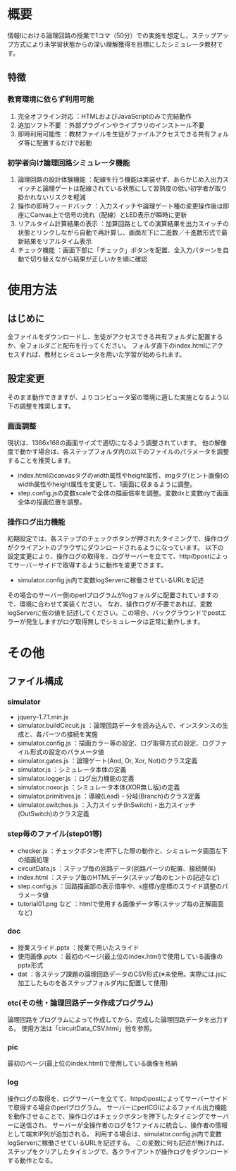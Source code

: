 # 概要
情報Ⅰにおける論理回路の授業で1コマ（50分）での実施を想定し，ステップアップ方式により未学習状態からの深い理解獲得を目標にしたシミュレータ教材です。
## 特徴
### 教育環境に依らず利用可能
1. 完全オフライン対応 ：HTMLおよびJavaScriptのみで完結動作
2. 追加ソフト不要 ：外部プラグインやライブラリのインストール不要
3. 即時利用可能性 ：教材ファイルを生徒がファイルアクセスできる共有フォルダ等に配置するだけで起動
### 初学者向け論理回路シミュレータ機能
1. 論理回路の設計体験機能 ：配線を行う機能は実装せず、あらかじめ入出力スイッチと論理ゲートは配線されている状態にして習熟度の低い初学者が取り掛かれないリスクを軽減
2. 操作の即時フィードバック ：入力スイッチや論理ゲート種の変更操作後は即座にCanvas上で信号の流れ（配線）とLED表示が瞬時に更新
3. リアルタイム計算結果の表示 ：加算回路としての演算結果を出力スイッチの状態とリンクしながら自動で再計算し、画面左下に二進数／十進数形式で最新結果をリアルタイム表示
4. チェック機能 ：画面下部に「チェック」ボタンを配置、全入力パターンを自動で切り替えながら結果が正しいかを順に確認

# 使用方法

## はじめに
全ファイルをダウンロードし、生徒がアクセスできる共有フォルダに配置するか、全フォルダごと配布を行ってください。
フォルダ直下のindex.htmlにアクセスすれば、教材とシミュレータを用いた学習が始められます。

## 設定変更
そのまま動作できますが、よりコンピュータ室の環境に適した実施となるよう以下の調整を推奨します。

### 画面調整
現状は、1366x168の画面サイズで適切になるよう調整されています。
他の解像度で動かす場合は、各ステップフォルダ内の以下のファイルのパラメータを調整することを推奨します。
- index.htmlのcanvasタグのwidth属性やheight属性、imgタグ(ヒント画像)のwidth属性やheight属性を変更して、1画面に収まるように調整。
- step.config.jsの変数scaleで全体の描画倍率を調整。変数dxと変数dyで画面全体の描画位置を調整。

### 操作ログ出力機能
初期設定では、各ステップのチェックボタンが押されたタイミングで、操作ログがクライアントのブラウザにダウンロードされるようになっています。
以下の設定変更により、操作ログの取得を、ログサーバーを立てて、httpのpostによってサーバーサイドで取得するように動作を変更できます。
- simulator.config.js内で変数logServerに稼働させているURLを記述

その場合のサーバー側のperlプログラムがlogフォルダに配置されていますので、環境に合わせて実装ください。
なお、操作ログが不要であれば、変数logServerに仮の値を記述してください。この場合、バックグラウンドでpostエラーが発生しますがログ取得無しでシミュレータは正常に動作します。

# その他
## ファイル構成
### simulator
- jquery-1.7.1.min.js
- simulator.buildCircuit.js ：論理回路データを読み込んで、インスタンスの生成と、各パーツの接続を実施
- simulator.config.js ：描画カラー等の設定、ログ取得方式の設定、ログファイル形式の設定のパラメータ値
- simulator.gates.js ：論理ゲート(And, Or, Xor, Not)のクラス定義
- simulator.js ：シミュレータ本体の定義
- simulator.logger.js ：ログ出力機能の定義
- simulator.noxor.js ：シミュレータ本体(XOR無し版)の定義
- simulator.primitives.js ：導線(Lead)・分岐(Branch)のクラス定義
- simulator.switches.js ：入力スイッチ(InSwitch)・出力スイッチ(OutSwitch)のクラス定義

### step毎のファイル(step01等)
- checker.js ：チェックボタンを押下した際の動作と、シミュレータ画面左下の描画処理
- circuitData.js ：ステップ毎の回路データ(回路パーツの配置、接続関係)
- index.html ：ステップ毎のHTMLデータ(ステップ毎のヒントの記述など)
- step.config.js ：回路描画部の表示倍率や、x座標/y座標のスライド調整のパラメータ値
- tutorial01.png など ：htmlで使用する画像データ等(ステップ毎の正解画面など)


### doc
- 授業スライド.pptx ：授業で用いたスライド
- 使用画像.pptx ：最初のページ(最上位のindex.html)で使用している画像のpptx形式
- dat ：各ステップ課題の論理回路データのCSV形式(※未使用。実際には.jsに加工したものを各ステップフォルダ内に配置して使用)

### etc(その他・論理回路データ作成プログラム)
論理回路をプログラムによって作成してから、完成した論理回路データを出力する。
使用方法は「circuitData_CSV.html」他を参照。

### pic
最初のページ(最上位のindex.html)で使用している画像を格納

### log
操作ログの取得を、ログサーバーを立てて、httpのpostによってサーバーサイドで取得する場合のperlプログラム。
サーバーにperlCGIによるファイル出力機能を動作させることで、操作ログはチェックボタンを押下したタイミングでサーバーに送信され、
サーバーが全操作者のログを1ファイルに統合し、操作者の情報として端末IP列が追加される。
利用する場合は、simulator.config.js内で変数logServerに稼働させているURLを記述する。
この変数に何も記述が無ければ、ステップをクリアしたタイミングで、各クライアントが操作ログをダウンロードする動作となる。

